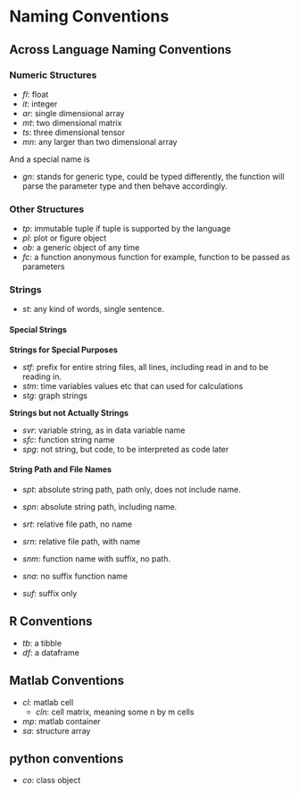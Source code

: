 # Naming Conventions

## Across Language Naming Conventions

### Numeric Structures

- *fl*: float
- *it*: integer
- *ar*: single dimensional array
- *mt*: two dimensional matrix
- *ts*: three dimensional tensor
- *mn*: any larger than two dimensional array

And a special name is

- *gn*: stands for generic type, could be typed differently, the function will parse the parameter type and then behave accordingly.

### Other Structures

- *tp*: immutable tuple if tuple is supported by the language
- *pl*: plot or figure object
- *ob*: a generic object of any time
- *fc*: a function anonymous function for example, function to be passed as parameters

### Strings

- *st*: any kind of words, single sentence.

#### Special Strings

**Strings for Special Purposes**

- *stf*: prefix for entire string files, all lines, including read in and to be reading in.
- *stm*: time variables values etc that can used for calculations
- *stg*: graph strings

**Strings but not Actually Strings**

- *svr*: variable string, as in data variable name
- *sfc*: function string name
- *spg*: not string, but code, to be interpreted as code later

#### String Path and File Names

- *spt*: absolute string path, path only, does not include name.
- *spn*: absolute string path, including name.

- *srt*: relative file path, no name
- *srn*: relative file path, with name

- *snm*: function name with suffix, no path.
- *sna*: no suffix function name

- *suf*: suffix only

## R Conventions

- *tb*: a tibble
- *df*: a dataframe

## Matlab Conventions

- *cl*: matlab cell
	+ *cln*: cell matrix, meaning some n by m cells
- *mp*: matlab container
- *sa*: structure array

## python conventions

- *co*: class object
